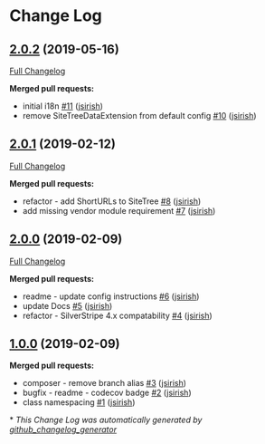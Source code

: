 # Change Log

## [2.0.2](https://github.com/dynamic/silverstripe-shorturls/tree/2.0.2) (2019-05-16)
[Full Changelog](https://github.com/dynamic/silverstripe-shorturls/compare/2.0.1...2.0.2)

**Merged pull requests:**

- initial i18n [\#11](https://github.com/dynamic/silverstripe-shorturls/pull/11) ([jsirish](https://github.com/jsirish))
- remove SiteTreeDataExtension from default config [\#10](https://github.com/dynamic/silverstripe-shorturls/pull/10) ([jsirish](https://github.com/jsirish))

## [2.0.1](https://github.com/dynamic/silverstripe-shorturls/tree/2.0.1) (2019-02-12)
[Full Changelog](https://github.com/dynamic/silverstripe-shorturls/compare/2.0.0...2.0.1)

**Merged pull requests:**

- refactor - add ShortURLs to SiteTree [\#8](https://github.com/dynamic/silverstripe-shorturls/pull/8) ([jsirish](https://github.com/jsirish))
- add missing vendor module requirement [\#7](https://github.com/dynamic/silverstripe-shorturls/pull/7) ([jsirish](https://github.com/jsirish))

## [2.0.0](https://github.com/dynamic/silverstripe-shorturls/tree/2.0.0) (2019-02-09)
[Full Changelog](https://github.com/dynamic/silverstripe-shorturls/compare/1.0.0...2.0.0)

**Merged pull requests:**

- readme - update config instructions [\#6](https://github.com/dynamic/silverstripe-shorturls/pull/6) ([jsirish](https://github.com/jsirish))
- update Docs [\#5](https://github.com/dynamic/silverstripe-shorturls/pull/5) ([jsirish](https://github.com/jsirish))
- refactor - SilverStripe 4.x compatability [\#4](https://github.com/dynamic/silverstripe-shorturls/pull/4) ([jsirish](https://github.com/jsirish))

## [1.0.0](https://github.com/dynamic/silverstripe-shorturls/tree/1.0.0) (2019-02-09)
**Merged pull requests:**

- composer - remove branch alias [\#3](https://github.com/dynamic/silverstripe-shorturls/pull/3) ([jsirish](https://github.com/jsirish))
- bugfix - readme - codecov badge [\#2](https://github.com/dynamic/silverstripe-shorturls/pull/2) ([jsirish](https://github.com/jsirish))
- class namespacing [\#1](https://github.com/dynamic/silverstripe-shorturls/pull/1) ([jsirish](https://github.com/jsirish))



\* *This Change Log was automatically generated by [github_changelog_generator](https://github.com/skywinder/Github-Changelog-Generator)*